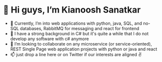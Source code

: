 <h1>👋 Hi guys, I’m Kianoosh Sanatkar</h1>

- 👀 Currently, I’m into web applications with python, java, SQL, and no-SQL databases, RabbitMQ for messaging and react for frontend
- 👾 I have a strong background in C# but it's quite a while that I do not develop any software with c# anymore 
- 💞️ I’m looking to collaborate on any microservice (or service-oriented), REST Single Page web application projects with python or java and react
- 📫 just drop a line here or on Twitter if our interests are aligned ✌


<!---
kianooshsanatkar/kianooshsanatkar is a ✨ special ✨ repository because its `README.md` (this file) appears on your GitHub profile.
You can click the Preview link to take a look at your changes.
--->
